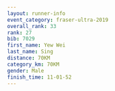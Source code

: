 ```yaml
---
layout: runner-info 
event_category: fraser-ultra-2019 
overall_rank: 33
rank: 27
bib: 7029
first_name: Yew Wei
last_name: Sing
distance: 70KM
category_km: 70KM
gender: Male
finish_time: 11-01-52
---
```

